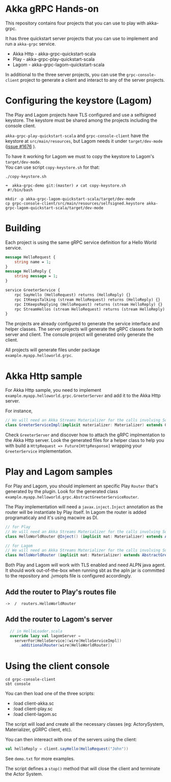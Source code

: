 # Akka gRPC Hands-on

This repository contains four projects that you can use to play with akka-grpc. 

It has three quickstart server projects that you can use to implement and run a `akka-grpc` service. 

* Akka Http - akka-grpc-quickstart-scala
* Play - akka-grpc-play-quickstart-scala
* Lagom - akka-grpc-lagom-quickstart-scala

In additional to the three server projects, you can use the `grpc-console-client` project to generate a client and interact to any of the server projects. 

# Configuring the keystore (Lagom)

The Play and Lagom projects have TLS configured and use a selfsigned keystore. The keystore must be shared among the projects including the console client. 

`akka-grpc-play-quickstart-scala` and `grpc-console-client` have the keystore at `src/main/resources`, but Lagom needs it under `target/dev-mode` ([issue #1676](https://github.com/lagom/lagom/issues/1676) ). 

To have it working for Lagom we must to copy the keystore to Lagom's `target/dev-mode`.  
You can use script `copy-keystore.sh` for that:   

`./copy-keystore.sh`

```shell
➜  akka-grpc-demo git:(master) ✗ cat copy-keystore.sh
 #!/bin/bash

mkdir -p akka-grpc-lagom-quickstart-scala/target/dev-mode
cp grpc-console-client/src/main/resources/selfsigned.keystore akka-grpc-lagom-quickstart-scala/target/dev-mode
```

# Building

Each project is using the same gRPC service definition for a Hello World service. 

```proto
message HelloRequest {
    string name = 1;
}
message HelloReply {
    string message = 1;
}

service GreeterService {
    rpc SayHello (HelloRequest) returns (HelloReply) {}
    rpc ItKeepsTalking (stream HelloRequest) returns (HelloReply) {}
    rpc ItKeepsReplying (HelloRequest) returns (stream HelloReply) {}
    rpc StreamHellos (stream HelloRequest) returns (stream HelloReply) {}
}
```

The projects are already configured to generate the service interface and helper classes. The server projects will generate the gRPC classes for both server and client. The console project will generated only generate the client.

All projects will generate files under package `example.myapp.helloworld.grpc`. 

# Akka Http sample

For Akka Http sample, you need to implement `example.myapp.helloworld.grpc.GreeterServer` and add it to the Akka Http server. 

For instance, 

```scala
// We will need an Akka Streams Materializer for the calls involving Source
class GreeterServiceImpl(implicit materializer: Materializer) extends GreeterService
```

Check `GreeterServer` and discover how to attach the gRPC implmentation to the Akka Http server. Look the generated files for a helper class to help you with build a `HttpRequest => Future[HttpResponse]` wrapping your `GreeterService` implementation.


# Play and Lagom samples

For Play and Lagom, you should implement an specific Play `Router` that's generated by the plugin. Look for the generated class `example.myapp.helloworld.grpc.AbstractGreeterServiceRouter`.

The Play implementation will need a `javax.inject.Inject` annotation as the router will be instantiate by Play itself. In Lagom the router is added programaticaly and it's using macwire as DI.  

```scala
// for Play
// We will need an Akka Streams Materializer for the calls involving Source
class HelloWorldRouter @Inject() (implicit mat: Materializer) extends AbstractGreeterServiceRouter(mat)
```

```scala
// for Lagom
// We will need an Akka Streams Materializer for the calls involving Source
class HelloWorldRouter (implicit mat: Materializer) extends AbstractGreeterServiceRouter(mat) 
```

Both Play and Lagom will work with TLS enabled and need ALPN java agent. It should work out-of-the-box when running sbt as the apln jar is committed to the repository and .jvmopts file is configured accordingly. 

## Add the router to Play's routes file

```
->  /  routers.HelloWorldRouter
```

## Add the router to Lagom's server

```scala
  // in HelloLoader.scala
  override lazy val lagomServer =
    serverFor[HelloService](wire[HelloServiceImpl])
      .additionalRouter(wire[HelloWorldRouter])
```

# Using the client console

```
cd grpc-console-client
sbt console
```

You can then load one of the three scripts:

* :load client-akka.sc
* :load client-play.sc 
* :load client-lagom.sc

The script will load and create all the necessary classes (eg: ActorySystem, Materializer, gGRPC client, etc). 

You can then intereact with one of the servers using the client:

```scala
val helloReply = client.sayHello(HelloRequest("John"))
```

See `demo.txt` for more examples.

The script defines a `stop()` method that will close the client and terminate the Actor System.  